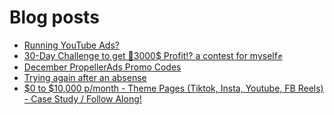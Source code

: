 # Blog posts
<!-- BLOG-POST-LIST:START -->
- [Running YouTube Ads?](https://afflift.com/f/threads/running-youtube-ads.10023/)
- [30-Day Challenge to get 🎯3000$ Profit⁉ a contest for myself✊](https://afflift.com/f/threads/30-day-challenge-to-get-%F0%9F%8E%AF3000-profit%E2%81%89-a-contest-for-myself%E2%9C%8A.9419/)
- [December PropellerAds Promo Codes](https://afflift.com/f/threads/december-propellerads-promo-codes.10021/)
- [Trying again after an absense](https://afflift.com/f/threads/trying-again-after-an-absense.9781/)
- [$0 to $10,000 p/month - Theme Pages &lpar;Tiktok, Insta, Youtube, FB Reels&rpar; - Case Study / Follow Along!](https://afflift.com/f/threads/0-to-10-000-p-month-theme-pages-tiktok-insta-youtube-fb-reels-case-study-follow-along.9903/)
<!-- BLOG-POST-LIST:END -->
